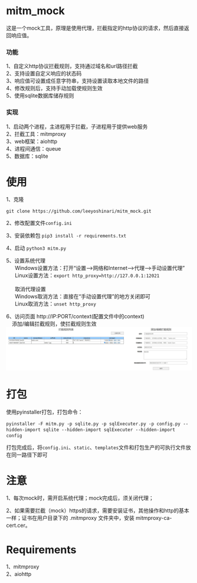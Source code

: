 # mitm_mock
这是一个mock工具，原理是使用代理，拦截指定的http协议的请求，然后直接返回响应值。<br>

### 功能
1、自定义http协议拦截规则，支持通过域名和url路径拦截<br>
2、支持设置自定义响应的状态码<br>
3、响应值可设置成任意字符串，支持设置读取本地文件的路径<br>
4、修改规则后，支持手动加载使规则生效<br>
5、使用sqlite数据库储存规则<br>

### 实现
1、启动两个进程，主进程用于拦截，子进程用于提供web服务<br>
2、拦截工具：mitmproxy<br>
3、web框架：aiohttp<br>
4、进程间通信：queue <br>
5、数据库：sqlite <br>

# 使用
1、克隆
```shell script
git clone https://github.com/leeyoshinari/mitm_mock.git
```

2、修改配置文件`config.ini`

3、安装依赖包  `pip3 install -r requirements.txt`

4、启动 `python3 mitm.py`

5、设置系统代理<br>
&nbsp;&nbsp;&nbsp;&nbsp;&nbsp;&nbsp;Windows设置方法：打开“设置——>网络和Internet——>代理——>手动设置代理”<br>
&nbsp;&nbsp;&nbsp;&nbsp;&nbsp;&nbsp;Linux设置方法：`export http_proxy=http://127.0.0.1:12021`<br>
<br>
&nbsp;&nbsp;&nbsp;&nbsp;&nbsp;&nbsp;取消代理设置<br>
&nbsp;&nbsp;&nbsp;&nbsp;&nbsp;&nbsp;Windows取消方法：直接在“手动设置代理”的地方关闭即可<br>
&nbsp;&nbsp;&nbsp;&nbsp;&nbsp;&nbsp;Linux取消方法：`unset http_proxy` <br>

6、访问页面 http://IP:PORT/context(配置文件中的context)<br>
&nbsp;&nbsp;&nbsp;&nbsp;添加/编辑拦截规则，使拦截规则生效<br>
![](https://github.com/leeyoshinari/mitm_mock/blob/main/static/shoot.jpg)

# 打包
使用pyinstaller打包，打包命令：
```shell script
pyinstaller -F mitm.py -p sqlite.py -p sqlExecuter.py -p config.py --hidden-import sqlite --hidden-import sqlExecuter --hidden-import config
```
打包完成后，将`config.ini`、`static`、`templates`文件和打包生产的可执行文件放在同一路径下即可

# 注意
1、每次mock时，需开启系统代理；mock完成后，须关闭代理；

2、如果需要拦截（mock）https的请求，需要安装证书，其他操作和http的基本一样；证书在用户目录下的 .mitmproxy 文件夹中，安装 mitmproxy-ca-cert.cer。

# Requirements
1、mitmproxy<br>
2、aiohttp<br>
